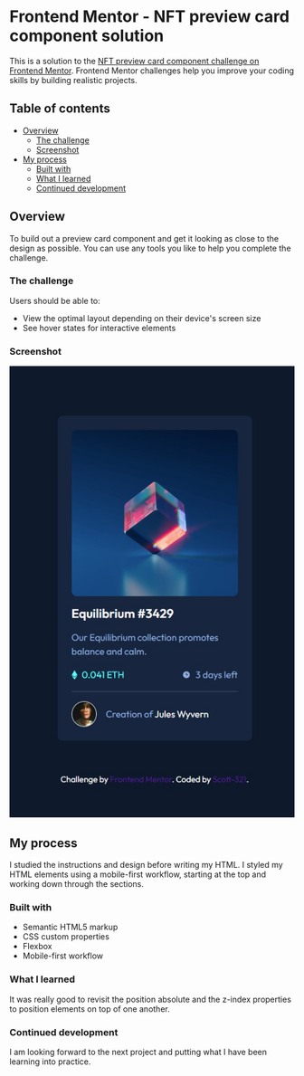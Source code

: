 # Frontend Mentor - NFT preview card component solution

This is a solution to the [NFT preview card component challenge on Frontend Mentor](https://www.frontendmentor.io/challenges/nft-preview-card-component-SbdUL_w0U). Frontend Mentor challenges help you improve your coding skills by building realistic projects. 

## Table of contents

- [Overview](#overview)
  - [The challenge](#the-challenge)
  - [Screenshot](#screenshot)
- [My process](#my-process)
  - [Built with](#built-with)
  - [What I learned](#what-i-learned)
  - [Continued development](#continued-development)

## Overview

To build out a preview card component and get it looking as close to the design as possible. You can use any tools you like to help you complete the challenge.

### The challenge

Users should be able to:

- View the optimal layout depending on their device's screen size
- See hover states for interactive elements

### Screenshot

![](./design/Screenshot.jpg)


## My process

I studied the instructions and design before writing my HTML. I styled my HTML elements using a mobile-first workflow, starting at the top and working down through the sections.

### Built with

- Semantic HTML5 markup
- CSS custom properties
- Flexbox
- Mobile-first workflow

### What I learned

It was really good to revisit the position absolute and the z-index properties to position elements on top of one another.

### Continued development

I am looking forward to the next project and putting what I have been learning into practice.
